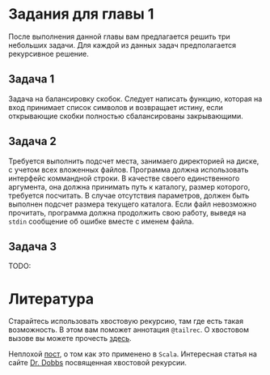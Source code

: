 Задания для главы 1
===================
После выполнения данной главы вам предлагается решить три небольших
задачи. Для каждой из данных задач предполагается рекурсивное решение.

## Задача 1
Задача на балансировку скобок. Следует написать функцию, которая на
вход принимает список символов и возвращает истину, если открывающие
скобки полностью сбалансированы закрывающими.

## Задача 2
Требуется выполнить подсчет места, занимаего директорией на диске, с
учетом всех вложенных файлов. Программа должна использовать интерфейс
коммандной строки. В качестве своего единственного аргумента, она должна
принимать путь к каталогу, размер которого, требуется посчитать. В
случае отсутствия параметров, должен быть выполнен подсчет размера
текущего каталога. Если файл невозможно прочитать, программа должна
продолжить свою работу, выведя на `stdin` сообщение об ошибке вместе
с именем файла.

## Задача 3
TODO:


Литература
==========
Старайтесь использовать хвостовую рекурсию, там где есть такая
возможность. В этом вам поможет аннотация `@tailrec`. О хвостовом вызове
вы можете прочесть [здесь][0].

Неплохой [пост][1], о том как это применено в `Scala`. Интересная статья
на сайте [Dr. Dobbs][2] посвященная хвостовой рекурсии.

[0]: https://en.wikipedia.org/wiki/Tail_call
[1]: http://blog.richdougherty.com/2009/04/tail-calls-tailrec-and-trampolines.html
[2]: http://www.drdobbs.com/jvm/tail-call-optimization-and-java/240167044
